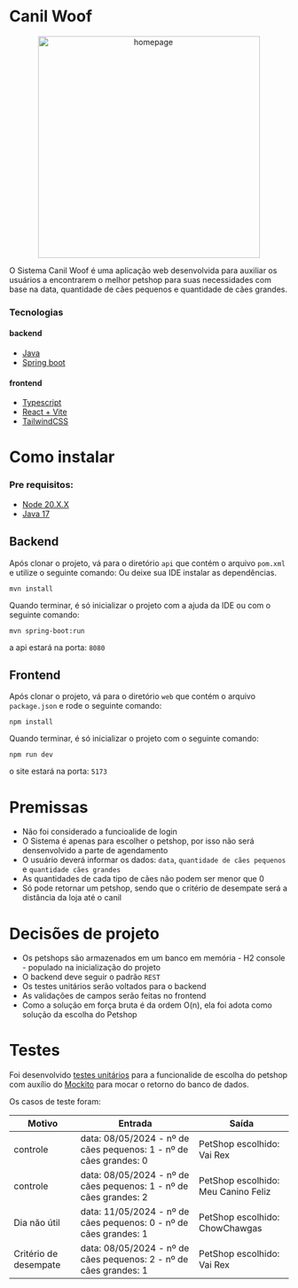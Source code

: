 # Canil Woof

<div align="center">
  <img src="https://github.com/ArthurAlexi/canil-woof/assets/90854173/90422664-47bc-4380-98bb-e6a59c5063d4" alt="homepage" height="400px" width="auto"/>
</div>

O Sistema  Canil Woof é uma aplicação web desenvolvida para auxiliar os usuários a encontrarem o melhor petshop para suas necessidades com base na data, 
quantidade de cães pequenos e quantidade de cães grandes.

### Tecnologias

#### backend
- [Java](https://www.java.com/pt-BR/)
- [Spring boot](https://spring.io/projects/spring-boot)

#### frontend

- [Typescript](https://www.typescriptlang.org/)
- [React + Vite](https://vitejs.dev/)
- [TailwindCSS](https://tailwindcss.com/)

# Como instalar

### Pre requisitos:

- [Node 20.X.X](https://nodejs.org/en)
- [Java 17](https://www.oracle.com/java/technologies/javase/jdk17-archive-downloads.html)

## Backend

Após clonar o projeto, vá para o diretório `api` que contém o arquivo `pom.xml` e utilize o seguinte comando:
Ou deixe sua IDE instalar as dependências.

```
mvn install
```

Quando terminar, é só inicializar o projeto com a ajuda da IDE ou com o seguinte comando:

```
mvn spring-boot:run
```

a api estará na porta: `8080`

## Frontend

Após clonar o projeto, vá para o diretório `web` que contém o arquivo `package.json` e rode o seguinte comando:

```
npm install
```

Quando terminar, é só inicializar o projeto com o seguinte comando:

```
npm run dev
```

o site estará na porta: `5173`

# Premissas

- Não foi considerado a funcioalide de login
- O Sistema é apenas para escolher o petshop, por isso não será densenvolvido a parte de agendamento
- O usuário deverá informar os dados: `data`, `quantidade de cães pequenos` e `quantidade cães grandes`
- As quantidades de cada tipo de cães não podem ser menor que 0
- Só pode retornar um petshop, sendo que o critério de desempate será a distância da loja até o canil 

# Decisões de projeto

- Os petshops são armazenados em um banco em memória - H2 console - populado na inicialização do projeto
- O backend deve seguir o padrão `REST`
- Os testes unitários serão voltados para o backend
- As validações de campos serão feitas no frontend
- Como a solução em força bruta é da ordem O(n), ela foi adota como solução da escolha do Petshop

# Testes

Foi desenvolvido [testes unitários](https://github.com/ArthurAlexi/canil-woof/blob/main/api/src/test/java/com/canilWoof/servicesTests/PetStoreServiceTest.java) para a funcionalide de escolha do petshop com auxílio do [Mockito](https://mvnrepository.com/artifact/org.mockito/mockito-core) para mocar o retorno do banco de dados.

Os casos de teste foram:

| Motivo | Entrada | Saída |
| - | - | - |
| controle |  data: 08/05/2024 - nº de cães pequenos: 1 - nº de cães grandes: 0 | PetShop escolhido: Vai Rex |
| controle |  data: 08/05/2024 - nº de cães pequenos: 1 - nº de cães grandes: 2 | PetShop escolhido: Meu Canino Feliz |
| Dia não útil |  data: 11/05/2024 - nº de cães pequenos: 0 - nº de cães grandes: 1 | PetShop escolhido: ChowChawgas |
| Critério de desempate |  data: 08/05/2024 - nº de cães pequenos: 2 - nº de cães grandes: 1 | PetShop escolhido: Vai Rex |



